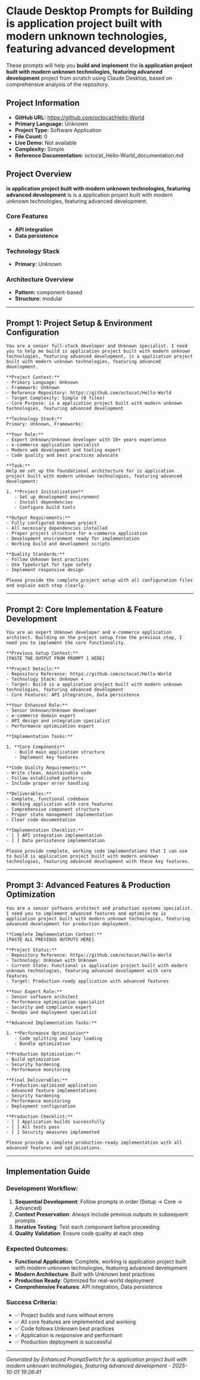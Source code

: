 # Claude Desktop Prompts for Building is application project built with modern unknown technologies, featuring advanced development

These prompts will help you **build and implement** the **is application project built with modern unknown technologies, featuring advanced development** project from scratch using Claude Desktop, based on comprehensive analysis of the repository.

## Project Information

- **GitHub URL:** https://github.com/octocat/Hello-World
- **Primary Language:** Unknown
- **Project Type:** Software Application
- **File Count:** 0
- **Live Demo:** Not available
- **Complexity:** Simple
- **Reference Documentation:** octocat_Hello-World_documentation.md

## Project Overview

**is application project built with modern unknown technologies, featuring advanced development** is is a application project built with modern unknown technologies, featuring advanced development.

### Core Features
- **API integration**
- **Data persistence**

### Technology Stack
- **Primary:** Unknown

### Architecture Overview
- **Pattern:** component-based
- **Structure:** modular

---

## Prompt 1: Project Setup & Environment Configuration

```
You are a senior full-stack developer and Unknown specialist. I need you to help me build is application project built with modern unknown technologies, featuring advanced development, is a application project built with modern unknown technologies, featuring advanced development.

**Project Context:**
- Primary Language: Unknown
- Framework: Unknown
- Reference Repository: https://github.com/octocat/Hello-World
- Target Complexity: Simple (0 files)
- Core Purpose: is a application project built with modern unknown technologies, featuring advanced development

**Technology Stack:**
Primary: Unknown, Frameworks: 

**Your Role:**
- Expert Unknown/Unknown developer with 10+ years experience
- e-commerce application specialist
- Modern web development and tooling expert
- Code quality and best practices advocate

**Task:**
Help me set up the foundational architecture for is application project built with modern unknown technologies, featuring advanced development:

1. **Project Initialization**
   - Set up development environment
   - Install dependencies
   - Configure build tools

**Output Requirements:**
- Fully configured Unknown project
- All necessary dependencies installed
- Proper project structure for e-commerce application
- Development environment ready for implementation
- Working build and development scripts

**Quality Standards:**
- Follow Unknown best practices
- Use TypeScript for type safety
- Implement responsive design

Please provide the complete project setup with all configuration files and explain each step clearly.
```

---

## Prompt 2: Core Implementation & Feature Development

```
You are an expert Unknown developer and e-commerce application architect. Building on the project setup from the previous step, I need you to implement the core functionality.

**Previous Setup Context:**
[PASTE THE OUTPUT FROM PROMPT 1 HERE]

**Project Details:**
- Repository Reference: https://github.com/octocat/Hello-World
- Technology Stack: Unknown + 
- Target: Build is a application project built with modern unknown technologies, featuring advanced development
- Core Features: API integration, Data persistence

**Your Enhanced Role:**
- Senior Unknown/Unknown developer
- e-commerce domain expert
- API design and integration specialist
- Performance optimization expert

**Implementation Tasks:**

1. **Core Components**
   - Build main application structure
   - Implement key features

**Code Quality Requirements:**
- Write clean, maintainable code
- Follow established patterns
- Include proper error handling

**Deliverables:**
- Complete, functional codebase
- Working application with core features
- Comprehensive component structure
- Proper state management implementation
- Clear code documentation

**Implementation Checklist:**
- [ ] API integration implementation
- [ ] Data persistence implementation

Please provide complete, working code implementations that I can use to build is application project built with modern unknown technologies, featuring advanced development with these key features.
```

---

## Prompt 3: Advanced Features & Production Optimization

```
You are a senior software architect and production systems specialist. I need you to implement advanced features and optimize my is application project built with modern unknown technologies, featuring advanced development for production deployment.

**Complete Implementation Context:**
[PASTE ALL PREVIOUS OUTPUTS HERE]

**Project Status:**
- Repository Reference: https://github.com/octocat/Hello-World
- Technology: Unknown with Unknown
- Current State: Functional is application project built with modern unknown technologies, featuring advanced development with core features
- Target: Production-ready application with advanced features

**Your Expert Role:**
- Senior software architect
- Performance optimization specialist
- Security and compliance expert
- DevOps and deployment specialist

**Advanced Implementation Tasks:**

1. **Performance Optimization**
   - Code splitting and lazy loading
   - Bundle optimization

**Production Optimization:**
- Build optimization
- Security hardening
- Performance monitoring

**Final Deliverables:**
- Production-optimized application
- Advanced feature implementations
- Security hardening
- Performance monitoring
- Deployment configuration

**Production Checklist:**
- [ ] Application builds successfully
- [ ] All tests pass
- [ ] Security measures implemented

Please provide a complete production-ready implementation with all advanced features and optimizations.
```

---

## Implementation Guide

### Development Workflow:
1. **Sequential Development**: Follow prompts in order (Setup → Core → Advanced)
2. **Context Preservation**: Always include previous outputs in subsequent prompts
3. **Iterative Testing**: Test each component before proceeding
4. **Quality Validation**: Ensure code quality at each step

### Expected Outcomes:
- **Functional Application**: Complete, working is application project built with modern unknown technologies, featuring advanced development
- **Modern Architecture**: Built with Unknown best practices
- **Production Ready**: Optimized for real-world deployment
- **Comprehensive Features**: API integration, Data persistence

### Success Criteria:
- ✅ Project builds and runs without errors
- ✅ All core features are implemented and working
- ✅ Code follows Unknown best practices
- ✅ Application is responsive and performant
- ✅ Production deployment is successful

---

*Generated by Enhanced PromptSwitch for is application project built with modern unknown technologies, featuring advanced development - 2025-10-01 19:26:41*
